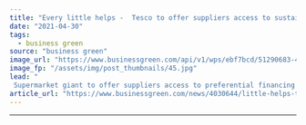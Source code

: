 ```yaml
---
title: "Every little helps -  Tesco to offer suppliers access to sustainbility-linked finance"
date: "2021-04-30"
tags: 
  - business green
source: "business green"
image_url: "https://www.businessgreen.com/api/v1/wps/ebf7bcd/51290683-49d7-406b-b577-6b4625592253/2/Tesco-Metro-credit-tupungato-185x114.jpg"
image_fp: "/assets/img/post_thumbnails/45.jpg"
lead: "
 Supermarket giant to offer suppliers access to preferential financing rates if they commit to science based emissions targets and carbon reporting ..."
article_url: "https://www.businessgreen.com/news/4030644/little-helps-tesco-offer-suppliers-access-sustainbility-linked-finance-deals"
---
```


---
